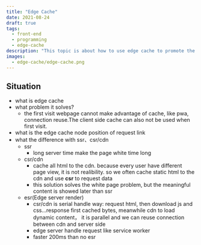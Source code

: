 ```yaml
---
title: "Edge Cache"
date: 2021-08-24
draft: true
tags:
  - front-end
  - programming
  - edge-cache
description: "This topic is about how to use edge cache to promote the app or website's performance."
images:
  - edge-cache/edge-cache.png
---
```


## Situation

- what is edge cache
- what problem it solves?
  - the first visit webpage cannot make advantage of cache, like pwa, connection reuse.The client side cache can also not be used when first visit.
- what is the edge cache node position of request link
- what the difference with ssr、csr/cdn
  - ssr
    - long server time make the page white time long
  - csr/cdn
    - cache all html to the cdn. because every user have different page view, it is not realibility. so we often cache static html to the cdn and use **csr** to request data
    - this solution solves the white page problem, but the meaningful content is showed later than ssr
  - esr(Edge server render)
    - csr/cdn is serial handle way: request html, then download js and css...response first cached bytes, meanwhile cdn to load dynamic content， it is parallel and we can reuse connection between cdn and server side
    - edge server handle request like service worker
    - faster 200ms than no esr

